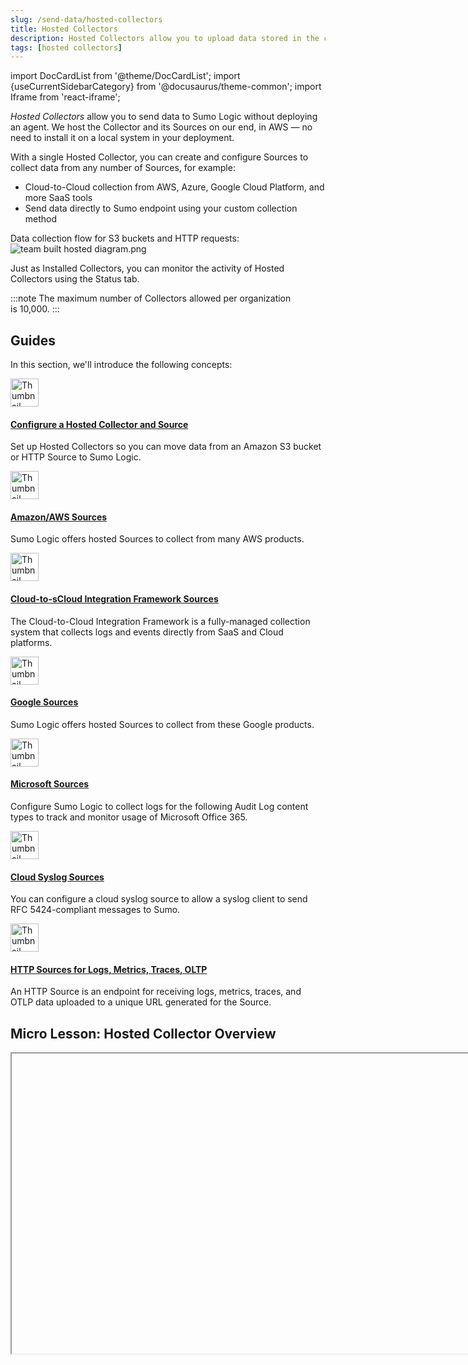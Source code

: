 ```yaml
---
slug: /send-data/hosted-collectors
title: Hosted Collectors
description: Hosted Collectors allow you to upload data stored in the cloud to Sumo Logic. You can configure Sources for Collectors that are hosted in Amazon Web Services (AWS), Microsoft, or other hosting services.
tags: [hosted collectors]
---
```


import DocCardList from '@theme/DocCardList';
import {useCurrentSidebarCategory} from '@docusaurus/theme-common';
import Iframe from 'react-iframe';

*Hosted Collectors* allow you to send data to Sumo Logic without deploying an agent. We host the Collector and its Sources on our end, in AWS — no need to install it on a local system in your deployment.

With a single Hosted Collector, you can create and configure Sources to collect data from any number of Sources, for example:

* Cloud-to-Cloud collection from AWS, Azure, Google Cloud Platform, and more SaaS tools
* Send data directly to Sumo endpoint using your custom collection method

Data collection flow for S3 buckets and HTTP requests:<br/>![team built hosted diagram.png](/img/send-data/team-built-hosted-diagram.png)

Just as Installed Collectors, you can monitor the activity of Hosted Collectors using the Status tab.

:::note
The maximum number of Collectors allowed per organization is 10,000.
:::

## Guides

In this section, we'll introduce the following concepts:

<div className="box-wrapper" markdown="1">
<div className="box smallbox1 card">
  <div className="container">
  <img src={useBaseUrl('img/send-data/.png')} alt="Thumbnail icon" width="45"/>
  <h4><a href="/docs/send-data/hosted-collectors/configure-hosted-collector">Configrure a Hosted Collector and Source</a></h4>
  <p>Set up Hosted Collectors so you can move data from an Amazon S3 bucket or HTTP Source to Sumo Logic.</p>
  </div>
</div>
<div className="box smallbox2 card">
  <div className="container">
  <img src={useBaseUrl('img/send-data/.png')} alt="Thumbnail icon" width="45"/>
  <h4><a href="/docs/send-data/hosted-collectors/amazon-aws">Amazon/AWS Sources</a></h4>
  <p>Sumo Logic offers hosted Sources to collect from many AWS products.</p>
  </div>
</div>
    <div className="box smallbox3 card">
      <div className="container">
      <img src={useBaseUrl('img/send-data/.png')} alt="Thumbnail icon" width="45"/>
      <h4><a href="/docs/send-data/hosted-collectors/cloud-to-cloud-integration-framework">Cloud-to-sCloud Integration Framework Sources</a></h4>
      <p>The Cloud-to-Cloud Integration Framework is a fully-managed collection system that collects logs and events directly from SaaS and Cloud platforms.</p>
      </div>
    </div>
    <div className="box smallbox4 card">
      <div className="container">
      <img src={useBaseUrl('img/send-data/.png')} alt="Thumbnail icon" width="45"/>
      <h4><a href="/docs/send-data/hosted-collectors/google-source">Google Sources</a></h4>
      <p>Sumo Logic offers hosted Sources to collect from these Google products.</p>
      </div>
    </div>
    <div className="box smallbox5 card">
      <div className="container">
      <img src={useBaseUrl('img/send-data/.png')} alt="Thumbnail icon" width="45"/>
      <h4><a href="/docs/send-data/hosted-collectors/ms-office-audit-source">Microsoft Sources</a></h4>
      <p>Configure Sumo Logic to collect logs for the following Audit Log content types to track and monitor usage of Microsoft Office 365.</p>
      </div>
    </div>
    <div className="box smallbox6 card">
      <div className="container">
      <img src={useBaseUrl('img/send-data/.png')} alt="Thumbnail icon" width="45"/>
      <h4><a href="/docs/send-data/hosted-collectors/cloud-syslog-source">Cloud Syslog Sources</a></h4>
      <p>You can configure a cloud syslog source to allow a syslog client to send RFC 5424-compliant messages to Sumo.</p>
      </div>
    </div>
    <div className="box smallbox7 card">
      <div className="container">
      <img src={useBaseUrl('img/send-data/.png')} alt="Thumbnail icon" width="45"/>
      <h4><a href="/docs/send-data/hosted-collectors/http-source">HTTP Sources for Logs, Metrics, Traces, OLTP</a></h4>
      <p>An HTTP Source is an endpoint for receiving logs, metrics, traces, and OTLP data uploaded to a unique URL generated for the Source.</p>
      </div>
    </div>
    </div>

## Micro Lesson: Hosted Collector Overview

<Iframe url="https://www.youtube.com/embed/bjbTm3vR2nA"
        width="854px"
        height="480px"
        id="myId"
        className="video-container"
        display="initial"
        position="relative"
        allow="accelerometer; autoplay=1; clipboard-write; encrypted-media; gyroscope; picture-in-picture"
        allowfullscreen
        />
